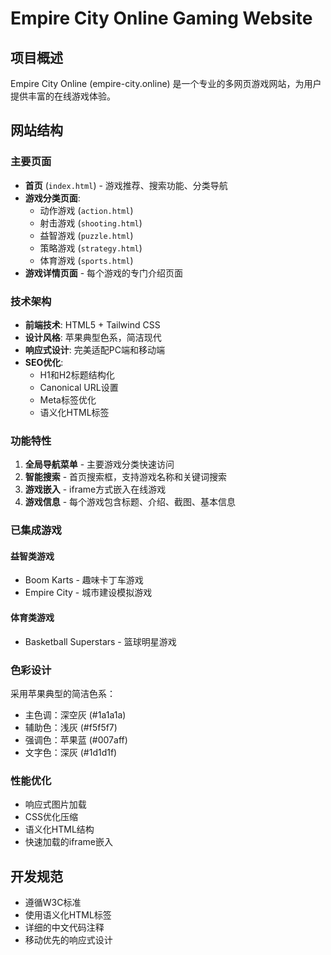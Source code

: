 # Empire City Online Gaming Website

## 项目概述
Empire City Online (empire-city.online) 是一个专业的多网页游戏网站，为用户提供丰富的在线游戏体验。

## 网站结构

### 主要页面
- **首页** (`index.html`) - 游戏推荐、搜索功能、分类导航
- **游戏分类页面**:
  - 动作游戏 (`action.html`)
  - 射击游戏 (`shooting.html`) 
  - 益智游戏 (`puzzle.html`)
  - 策略游戏 (`strategy.html`)
  - 体育游戏 (`sports.html`)
- **游戏详情页面** - 每个游戏的专门介绍页面

### 技术架构
- **前端技术**: HTML5 + Tailwind CSS
- **设计风格**: 苹果典型色系，简洁现代
- **响应式设计**: 完美适配PC端和移动端
- **SEO优化**: 
  - H1和H2标题结构化
  - Canonical URL设置
  - Meta标签优化
  - 语义化HTML标签

### 功能特性
1. **全局导航菜单** - 主要游戏分类快速访问
2. **智能搜索** - 首页搜索框，支持游戏名称和关键词搜索
3. **游戏嵌入** - iframe方式嵌入在线游戏
4. **游戏信息** - 每个游戏包含标题、介绍、截图、基本信息

### 已集成游戏
#### 益智类游戏
- Boom Karts - 趣味卡丁车游戏
- Empire City - 城市建设模拟游戏

#### 体育类游戏  
- Basketball Superstars - 篮球明星游戏

### 色彩设计
采用苹果典型的简洁色系：
- 主色调：深空灰 (#1a1a1a)
- 辅助色：浅灰 (#f5f5f7) 
- 强调色：苹果蓝 (#007aff)
- 文字色：深灰 (#1d1d1f)

### 性能优化
- 响应式图片加载
- CSS优化压缩
- 语义化HTML结构
- 快速加载的iframe嵌入

## 开发规范
- 遵循W3C标准
- 使用语义化HTML标签
- 详细的中文代码注释
- 移动优先的响应式设计 